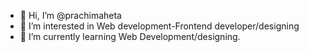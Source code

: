 - 👋 Hi, I’m @prachimaheta
- 👀 I’m interested in Web development-Frontend developer/designing
- 🌱 I’m currently learning Web Development/designing.
  

<!---
prachimaheta/prachimaheta is a ✨ special ✨ repository because its `README.md` (this file) appears on your GitHub profile.
You can click the Preview link to take a look at your changes.
--->
